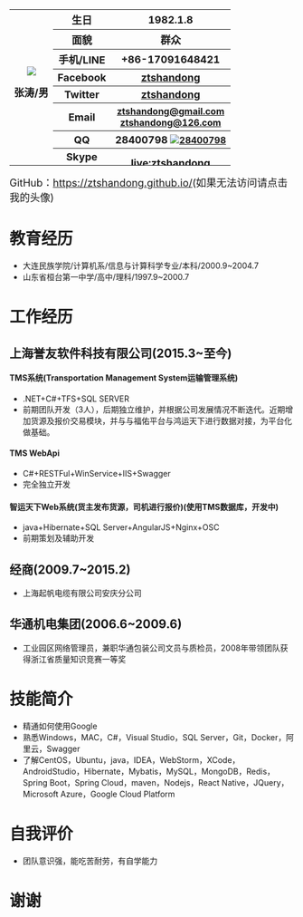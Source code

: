 <script type="text/javascript" src="http://www.skypeassets.com/i/scom/js/skype-uri.js"></script>
<table>
<tr>
<th rowspan="8">
<a href="http://git.oschina.net/ztshandong/oschina.io" target="view_window">
<img  src="http://git.oschina.net/ztshandong/oschina.io/raw/master/AvatarSmall.jpg">
</a><p><font size="4">张涛/男</font></p>
</th>
<th><font size="4">生日</font></th>
<th><font size="4">1982.1.8</font></th>
</tr>
<tr>
<th><font size="4">面貌</font></th>
<th><font size="4">群众</font></th>
</tr>
<tr>
<th><font size="4">手机/LINE</font></th>
<th><font size="4">+86-17091648421</font></th>
</tr>
<tr>
<th><font size="4">Facebook</font></th>
<th><a href="https://www.facebook.com/ztshandong" target="view_window"><font size="4">ztshandong</font></a></th>
</tr>
<tr>
<th><font size="4">Twitter</font></th>
<th><a href="https://twitter.com/ztshandong" target="view_window"><font size="4">ztshandong</font></a></th>
</tr>
<tr>
<th><font size="4">Email</font></th>
<th>
<a href="mailto:ztshandong@gmail.com"><font size="3">ztshandong@gmail.com</a></font>
<br>
<a href="mailto:ztshandong@126.com"><font size="3">ztshandong@126.com</a></font>
</th>
</tr>
<tr>
<th><font size="4">QQ</font>
<th>
<div id="QQButton" ><font size="4" style="vertical-align:middle;">28400798</font>
<a target="_blank" href="http://wpa.qq.com/msgrd?v=3&uin=28400798&site=qq&menu=yes"><img border="0" src="http://wpa.qq.com/pa?p=2:28400798:41" alt="28400798" title="28400798" style="vertical-align:middle"/></a>
</div></th>
</tr>

<tr>
<th><font size="4">Skype</font>
<th>
<script type="text/javascript" src="http://www.skypeassets.com/i/scom/js/skype-uri.js"></script>
<font size="4" style="vertical-align:middle;">live:ztshandong</font>
<div id="SkypeButton" style="margin:-50px" >
  <script type="text/javascript">
    Skype.ui({
      "name": "call",
      "element": "SkypeButton",
      "participants": ["live:ztshandong"],
      "imageSize":24
    });
  </script>
</div>

</th>
</tr>

</table>

<font size="4">GitHub：<a href="https://ztshandong.github.io/" target="_blank">https://ztshandong.github.io/</a>(如果无法访问请点击我的头像)</font>

# 教育经历
- 大连民族学院/计算机系/信息与计算科学专业/本科/2000.9~2004.7
- 山东省桓台第一中学/高中/理科/1997.9~2000.7

# 工作经历
## 上海誉友软件科技有限公司(2015.3~至今)
#### TMS系统(Transportation Management System运输管理系统)
- .NET+C#+TFS+SQL SERVER
- 前期团队开发（3人），后期独立维护，并根据公司发展情况不断迭代。近期增加货源及报价交易模块，并与与福佑平台与鸿运天下进行数据对接，为平台化做基础。
#### TMS WebApi
- C#+RESTFul+WinService+IIS+Swagger
- 完全独立开发
#### 智运天下Web系统(货主发布货源，司机进行报价)(使用TMS数据库，开发中)
- java+Hibernate+SQL Server+AngularJS+Nginx+OSC
- 前期策划及辅助开发
## 经商(2009.7~2015.2)
- 上海起帆电缆有限公司安庆分公司
## 华通机电集团(2006.6~2009.6)
- 工业园区网络管理员，兼职华通包装公司文员与质检员，2008年带领团队获得浙江省质量知识竞赛一等奖

# 技能简介
- 精通如何使用Google
- 熟悉Windows，MAC，C#，Visual Studio，SQL Server，Git，Docker，阿里云，Swagger
- 了解CentOS，Ubuntu，java，IDEA，WebStorm，XCode，AndroidStudio，Hibernate，Mybatis，MySQL，MongoDB，Redis，Spring Boot，Spring Cloud，maven，Nodejs，React Native，JQuery，Microsoft Azure，Google Cloud Platform

# 自我评价
- 团队意识强，能吃苦耐劳，有自学能力

# 谢谢